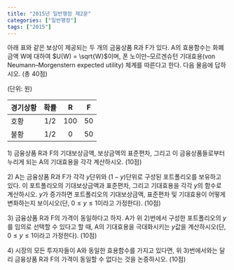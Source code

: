 ```yaml
---
title: "2015년 일반행정 제2문"
categories: ["일반행정"]
tags: ["2015"]
---
```


아래 표와 같은 보상이 제공되는 두 개의 금융상품 R과 F가 있다. A의 효용함수는 화폐금액 W에 대하여 $U(W) = \sqrt{W}$이며, 폰 노이만–모르겐슈턴 기대효용(von Neumann–Morgenstern expected utility) 체계를 따른다고 한다. 다음 물음에 답하시오. (총 40점)

(단위: 원)

| 경기상황 | 확률 |  R  |  F  |
|--------|:----:|:---:|:---:|
| 호황   | 1/2  | 100 | 50  |
| 불황   | 1/2  |  0  | 50  |

1\) 금융상품 R과 F의 기대보상금액, 보상금액의 표준편차, 그리고 이 금융상품들로부터 누리게 되는 A의 기대효용을 각각 계산하시오. (10점)

2\) A는 금융상품 R과 F가 각각 $y$단위와 $(1 - y)$단위로 구성된 포트폴리오를 보유하고 있다. 이 포트폴리오의 기대보상금액과 표준편차, 그리고 기대효용을 각각 $y$의 함수로 계산하시오. $y$가 증가하면 포트폴리오의 기대보상금액, 표준편차 및 기대효용이 어떻게 변화하는지 보이시오(단, $0 \le y \le 1$이라고 가정한다). (10점)

3\) 금융상품 R과 F의 가격이 동일하다고 하자. A가 위 2\)번에서 구성한 포트폴리오의 $y$를 임의로 선택할 수 있다고 할 때, A의 기대효용을 극대화시키는 $y$값을 계산하시오(단, $0 \le y \le 1$이라고 가정한다). (10점)

4\) 시장의 모든 투자자들이 A와 동일한 효용함수를 가지고 있다면, 위 3\)번에서와는 달리 금융상품 R과 F의 가격이 동일할 수 없다는 것을 논증하시오. (10점)

